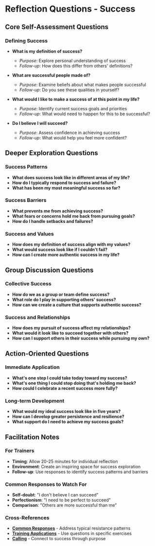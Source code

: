 # Reflection Questions - Success

## Core Self-Assessment Questions

### Defining Success
- **What is my definition of success?**
  - *Purpose*: Explore personal understanding of success
  - *Follow-up*: How does this differ from others' definitions?

- **What are successful people made of?**
  - *Purpose*: Examine beliefs about what makes people successful
  - *Follow-up*: Do you see these qualities in yourself?

- **What would I like to make a success of at this point in my life?**
  - *Purpose*: Identify current success goals and priorities
  - *Follow-up*: What would need to happen for this to be successful?

- **Do I believe I will succeed?**
  - *Purpose*: Assess confidence in achieving success
  - *Follow-up*: What would help you feel more confident?

## Deeper Exploration Questions

### Success Patterns
- **What does success look like in different areas of my life?**
- **How do I typically respond to success and failure?**
- **What has been my most meaningful success so far?**

### Success Barriers
- **What prevents me from achieving success?**
- **What fears or concerns hold me back from pursuing goals?**
- **How do I handle setbacks and failures?**

### Success and Values
- **How does my definition of success align with my values?**
- **What would success look like if I couldn't fail?**
- **How can I create more authentic success in my life?**

## Group Discussion Questions

### Collective Success
- **How do we as a group or team define success?**
- **What role do I play in supporting others' success?**
- **How can we create a culture that supports authentic success?**

### Success and Relationships
- **How does my pursuit of success affect my relationships?**
- **What would it look like to succeed together with others?**
- **How can I support others in their success while pursuing my own?**

## Action-Oriented Questions

### Immediate Application
- **What's one step I could take today toward my success?**
- **What's one thing I could stop doing that's holding me back?**
- **How could I celebrate a recent success more fully?**

### Long-term Development
- **What would my ideal success look like in five years?**
- **How can I develop greater persistence and resilience?**
- **What support do I need to achieve my success goals?**

## Facilitation Notes

### For Trainers
- **Timing**: Allow 20-25 minutes for individual reflection
- **Environment**: Create an inspiring space for success exploration
- **Follow-up**: Use responses to identify success patterns and barriers

### Common Responses to Watch For
- **Self-doubt**: "I don't believe I can succeed"
- **Perfectionism**: "I need to be perfect to succeed"
- **Comparison**: "Others are more successful than me"

### Cross-References
- **[Common Responses](common-responses.md)** - Address typical resistance patterns
- **[Training Applications](training-applications.md)** - Use questions in specific exercises
- **[Calling](../calling/README.md)** - Connect to success through purpose
